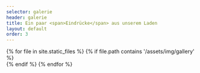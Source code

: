 ```yaml
---
selector: galerie
header: galerie
title: Ein paar <span>Eindrücke</span> aus unserem Laden
layout: default
order: 3
---
```


<div class="gallery-slider swiper h-25">
      <div class="swiper-wrapper align-items-center">
        {% for file in site.static_files %}
            {% if file.path contains '/assets/img/gallery' %}
                <div class="swiper-slide"><a class="glightbox" data-gallery="images-gallery" href="{{ site.baseurl }}{{ file.path }}"><img src="{{ site.baseurl }}{{ file.path }}" class="img-fluid" alt=""></a></div>
            {% endif %}
        {% endfor %}
      </div>
      <div class="swiper-pagination"></div>
</div>


